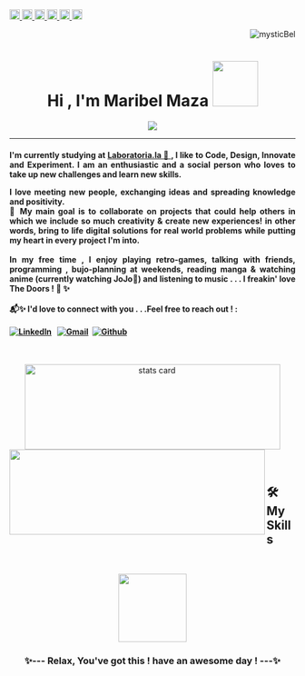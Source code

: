 
  <a href="https://linkedin.com/in/maribel-maza/" target="_blank">
    <img src="https://www.vectorlogo.zone/logos/linkedin/linkedin-icon.svg" height="18" width="18">
    <a href="https://github.com/mysticBel?tab=repositories" target="_blank">
    <img src="https://www.vectorlogo.zone/logos/github/github-icon.svg" height="18" width="18">
  </a> <a href="https://www.facebook.com//maza.maribel" target="_blank">
    <img src="https://www.vectorlogo.zone/logos/facebook/facebook-icon.svg" height="18" width="18">
    </a> <a href="https://twitter.com/skyyofglass" target="_blank">
    <img src="https://www.vectorlogo.zone/logos/twitter/twitter-icon.svg" height="18" width="18">
  </a> 
  
   <a href="https://www.instagram.com/m.bel.1/" target="_blank">
    <img src="https://www.vectorlogo.zone/logos/instagram/instagram-icon.svg" height="18" width="18">
    </a>
<!--   <a href="https://www.youtube.com/channel/UCW20HKEDb_yhbdrPbAcA81g" target="_blank">
      <img src="https://www.vectorlogo.zone/logos/youtube/youtube-icon.svg" height="18" width="18">
      </a> <a href="https://bitacoradeunacoder.blogspot.com" target="_blank">
      <img src="https://www.vectorlogo.zone/logos/blogger/blogger-icon.svg" height="18" width="18">
     </a> <a href="https://dev.to/mysticbel" target="_blank">
      <img src="https://www.vectorlogo.zone/logos/devto/devto-icon.svg" height="18" width="18">
       </a>  <a href="https://mysticbel.hashnode.dev" target="_blank">
      <img src="https://www.vectorlogo.zone/logos/hashnode/hashnode-icon.svg" height="18" width="18"> 
      </a> -->
<!--   <a href="https://www.pinterest.es/skyyofglass/" target="_blank">
      <img src="https://www.vectorlogo.zone/logos/pinterest/pinterest-icon.svg" height="18" width="18">
      </a>  -->
  
 
  <a href="https://open.spotify.com/user/78r596y1a0gx7j6auncex45sv" target="_blank">
      <img src="https://www.vectorlogo.zone/logos/spotify/spotify-icon.svg" height="18" width="18">

</a> <p align="right"> <img src="https://komarev.com/ghpvc/?username=mysticBel&label=Welcome%20to%20my%20profile%20!🦄💜✨%20&color=ac6aad&style=plastic" alt="mysticBel" /> 
 <h1 align="center">Hi , I'm Maribel Maza <img src="https://media.giphy.com/media/9V5fArpd99fLoemwn3/giphy.gif" width="80"></h1> 
<p align="center">
  <a href="https://github.com/DenverCoder1/readme-typing-svg"><img src="https://readme-typing-svg.herokuapp.com?lines=Frontend+Web+Developer+💻+💛;JS%20|%20UX%20|%20UI%20Enthusiast+💻+🤗;Always%20learning%20new%20things+for+sharing💜;I+💙+coding+for+fun!&center=true&width=500&height=50"></a>
</p>
  
<hr/>
<h4 align="justify">I'm currently studying at  <a href="https://www.laboratoria.la">Laboratoria.la 💛 </a> , I like to Code, Design, Innovate and Experiment. I am an enthusiastic and a social person who loves to take up new challenges and learn new skills. <br>
  
  I love meeting new people, exchanging ideas and spreading knowledge and positivity.<br>🤗 My main goal is to collaborate on projects that could help others in which we include so much creativity & create new experiences! in other words, bring to life digital solutions for real world problems while putting my heart in every project I'm into. <br>
  <br>
  In my free time , I enjoy playing retro-games, talking with friends, programming , bujo-planning at weekends, reading manga & watching anime (currently watching JoJo🤣) and listening to music
  . . . I freakin' love The Doors ! 🎵 ✨ <br>
<br>📬✨ I'd love to connect with you . . .Feel free to reach out ! :<br><br> <a href="https://www.linkedin.com/in/maribel-maza/"><img alt="LinkedIn" src="https://img.shields.io/badge/linkedin%20-%230077B5.svg?&style=flat&logo=linkedin&logoColor=white"/></a> &nbsp; 
<a href="mailto:dnxbel@gmail.com"><img alt="Gmail" src="https://img.shields.io/badge/Gmail-D14836?style=flat&logo=gmail&logoColor=white" /></a> &nbsp;<a href="https://github.com/mysticBel"><img alt="Github" src="https://img.shields.io/github/followers/mysticBel?label=follow&style=social"/></a> &nbsp;
<!--   <a href="https://www.hackerrank.com/mysticBel"><img alt="Github" src="https://img.shields.io/badge/-HackerRank-islamicgreen?style=flat&logo=HackerRank&logoColor=black"/></a> &nbsp; -->
<br></h4>

  <p>
<!--     https://media.giphy.com/media/Wdj3AJ3pq5SuIZfF8Q/giphy.gif **https://cdn.dribbble.com/users/2238041/screenshots/4763918/working.gif** -->
    
<!--   <img alt= "stats card" height="150px" width="350" src="https://github-readme-stats.vercel.app/api?username=mysticBel&theme=cobalt&show_icons=true&count_private=true" />
 <img align="right" height="260px" width="330" src="https://cdn.dribbble.com/users/2238041/screenshots/4763918/working.gif" /> -->

 
<!-- </p>

  

    <p align="center"><img align="center" height="250px" width="450" src="https://github-readme-streak-stats.herokuapp.com/?user=mysticBel&theme=cobalt" alt="mysticBel" /></p>

</p> -->
 



 <p align="center"> 
   <img alt= "stats card" height="150px" width="450" src="https://github-readme-stats.vercel.app/api?username=mysticBel&theme=cobalt&show_icons=true&count_private=true" />
   <img  align="left"  height="150px"  width="450" src="https://github-readme-stats.vercel.app/api/top-langs/?username=mysticBel&langs_count=10&theme=cobalt&layout=compact" />
<br>
<!--   <img  src="https://media.giphy.com/media/f9T7yKUOU3a4QUXj0w/giphy.gif" width="100">  -->
</p>  
  
  
<br>

  
## 🛠️ My Skills
<!-- 
<p  align="center">
 <img  src="https://media.giphy.com/media/wR8c84hAAn0Mo/giphy.gif?cid=ecf05e47p1rgs4bsyu5s1hd1hj3ka76b70sialc2biw1uoly&rid=giphy.gif&ct=s" width="120">
 </p> -->
  
  
<!-- <p  align="justify">
Frontend Tools : <a href="https://www.w3.org/html/" target="_blank"> 
  <img alt="HTML" src="https://img.shields.io/badge/HTML5%20-%23E34F26.svg?logo=html5&logoColor=white">
  </a>   <a href="https://www.w3schools.com/css/" target="_blank">
  <img alt="CSS" src="https://img.shields.io/badge/CSS%20-%231572B6.svg?logo=css3&logoColor=white">
  </a> 
  <a href="https://getbootstrap.com" target="_blank"> 
   <img alt="Bootstrap" src="https://img.shields.io/badge/Bootstrap-%23563D7C.svg?style=flat&logo=bootstrap&logoColor=white"/>
  </a>
  <a href="" target="_blank"> 
   <img alt="SASS" src="https://img.shields.io/badge/Sass-%23cc6699.svg?style=flat&logo=sass&logoColor=white"/>
  </a>
  <a href="" target="_blank"> 
   <img alt="Material-UI" src="https://img.shields.io/badge/MaterialUI-%23007acc.svg?style=flat&logo=material-ui&logoColor=white"/>
  </a>
 <a href="https://developer.mozilla.org/en-US/docs/Web/JavaScript" target="_blank"> 
     <img alt="JavaScript" src="https://img.shields.io/badge/JavaScript%20-%23F7DF1E.svg?logo=javascript&logoColor=black">
   </a>
   <a href="" target="_blank"> 
  <img alt="React" src="https://img.shields.io/badge/React-%2361DBFB.svg?style=flat&logo=react&logoColor=white">
  </a>   <a href="" target="_blank"> 
   <img alt="Typescript" src="https://img.shields.io/badge/Typescript-%23007acc.svg?style=flat&logo=typescript&logoColor=white"/>
  </a>
 </p> 
<p  align="justify">  
Backend Tools : <a href="https://nodejs.org/en/docs/" target="_blank"> 
    <img alt="Node.js" src ="https://img.shields.io/badge/Node.js-43853D?style=flate&logo=node.js&logoColor=white">  </a> 
  <a href="https://expressjs.com" target="_blank"> 
    <img alt="Express" src="https://img.shields.io/badge/Express.js%20-%91bf88.svg?logo=express&logoColor=white">
  </a>
  <a href="https://docs.mongodb.com" target="_blank"> 
  <img alt="MongoDB" src="https://img.shields.io/badge/MongoDB-%47910a.svg?style=flat&logo=mongodb&logoColor=white">
  </a> 
  </p> 
 <p  align="justify">
 Databases & Cloud Hosting  :  <a href="https://www.github.com"><img alt="GitHub Pages" src="https://img.shields.io/badge/GitHub%20Pages-%23327FC7.svg?style=flat&logo=github&logoColor=white"></a>
  <a href="https://firebase.google.com/"><img alt="Firebase" src ="https://img.shields.io/badge/Firebase-ffca28?style=flate&logo=firebase&logoColor=black"></a>
     <a href="https://www.heroku.com/"><img alt="Heroku" src="https://img.shields.io/badge/Heroku%20-%23430098.svg?logo=heroku&logoColor=white"></a>  
   <a href="https://www.netlify.com/"><img alt="Netlify" src="https://img.shields.io/badge/Netlify%20-%2300C4CC.svg?logo=netlify&logoColor=white"></a>  
</p> 
 <p  align="justify">
 Graphic Designing :
  <a href="https://www.figma.com"><img alt="Figma" src ="https://img.shields.io/badge/Figma-ffca28?style=flate&logo=figma&logoColor=black"></a>
 <a href="#">
  <img alt="Canva" src="https://img.shields.io/badge/Canva-%2300C4CC.svg?style=flat&logo=Canva&logoColor=white"/>
  </a>
  </p> 
 <p  align="justify">
 Software & Tools : <a href="#"><img alt="Visual Studio Code" src="https://img.shields.io/badge/Visual%20Studio%20Code-0078d7.svg?logo=visual-studio-code&logoColor=white"></a>
<a href="#"><img alt="Codepen" src="https://img.shields.io/badge/Codepen-000000.svg?logo=codepen&logoColor=white"></a>
    <a href="#"><img alt="Git" src="https://img.shields.io/badge/Git%20-%23F05033.svg?logo=git&logoColor=white"></a>
     <a href="#"><img alt="Github" src="https://img.shields.io/badge/Github%20-%23F05033.svg?logo=github&logoColor=white"></a>
    <a href="#"><img alt="Markdown" src="https://img.shields.io/badge/Markdown-000000?style=flate&logo=markdown&logoColor=white"></a>
  &emsp;
</p>  -->
  
  
</p>
<br/>
<!-- <details>
  <summary><b>⚡Recent GitHub Activity(Expand to view) </b></summary>
  <br/>    <p align="center"><img align="center" height="250px" width="450" src="https://github-readme-streak-stats.herokuapp.com/?user=mysticBel&theme=cobalt" alt="mysticBel" /></p>
   <a href="https://github.com/mysticBel"><img alt="mysticBel's Activity Graph" src="https://activity-graph.herokuapp.com/graph?username=mysticBel&custom_title=Maribel%20Maza's%20Contribution%20Graph&theme=react-dark" /></a>

</p>
  <br/> -->


<!-- 
 <p align="center"> 
   <img alt= "stats card" height="150px" width="450" src="https://github-readme-stats.vercel.app/api?username=mysticBel&theme=cobalt&show_icons=true&count_private=true" />
   <img  align="left"  height="150px"  width="450" src="https://github-readme-stats.vercel.app/api/top-langs/?username=mysticBel&langs_count=10&theme=cobalt&layout=compact" />
<br>
  <img  src="https://media.giphy.com/media/f9T7yKUOU3a4QUXj0w/giphy.gif" width="100">  -->
<!-- </p>
</details>


  <p align="center"> 
   <img  src="https://media.giphy.com/media/f9T7yKUOU3a4QUXj0w/giphy.gif" width="100"> 
  </p>
   -->
  
  
<p  align="center">  
 <img  src="https://media.giphy.com/media/KZwaIIz48b8w9Az3L5/giphy.gif" width="120">
 </p>
   <h3  align="center">
 ✨---  Relax, You've got this ! have an awesome day  !  ---✨ </h3>
 <br>









<!-- 
## 🎧...songs that move me forward 😄 🎵:

[![One piece ](https://img.youtube.com/vi/Dc5EiNu_WwU/0.jpg)](https://www.youtube.com/watch?v=Dc5EiNu_WwU) <br><br> [![Braveheart ](https://img.youtube.com/vi/Yk2q-MTlKDc/0.jpg)](https://www.youtube.com/watch?v=Yk2q-MTlKDc)

💜😜they mean soo much to me !!  -->
<!-- <br>
hey, thanks for being here...
<br>
 
<br>
 <p align="center"> <img  src="https://media.giphy.com/media/f9T7yKUOU3a4QUXj0w/giphy.gif" width="100"> 
</p> **** https://media.giphy.com/media/fWrorpy7Jrlvi/giphy.gif
   https://media.giphy.com/media/wR8c84hAAn0Mo/giphy.gif?cid=ecf05e47p1rgs4bsyu5s1hd1hj3ka76b70sialc2biw1uoly&rid=giphy.gif&ct=s 
   <h3  align="center">
 ✨---  Have a nice day & Take care !  ---✨ </h3>
 <br> -->


<!---
https://media.giphy.com/media/QmH1nvvRwTWyWJHPq8/giphy.gif?cid=790b76116ffecae2f4bcdb59163626068e89ec538d7cc917&rid=giphy.gif&ct=s" width="120">

mysticBel/mysticBel is a ✨ special ✨ repository because its `README.md` (this file) appears on your GitHub profile.
You can click the Preview link to take a look at your changes.
   <img  src="https://raw.githubusercontent.com/mysticBel/mysticBel/b8340df23b7c2daba92d47dee0e31b053f04c41e/github-user-contribution.svg" width="550">   
https://media.giphy.com/media/JoaeMGYYkHpC/giphy.gif?cid=ecf05e47x4jkjizapdnaobt3ianj40udmnw8u5mu1dgzohj7&rid=giphy.gif&ct=s
--->
